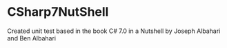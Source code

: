 # CSharp7NutShell

Created unit test based in the book C# 7.0 in a Nutshell by Joseph Albahari and Ben Albahari
